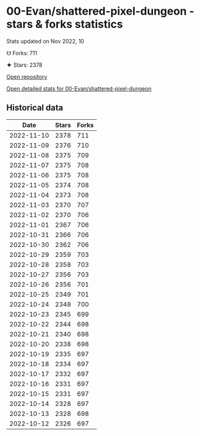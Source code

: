 # 00-Evan/shattered-pixel-dungeon - stars & forks statistics

Stats updated on Nov 2022, 10

☋ Forks: 711

★ Stars: 2378

[Open repository](https://github.com/00-Evan/shattered-pixel-dungeon)

[Open detailed stats for 00-Evan/shattered-pixel-dungeon](https://reviewgithub.com/rep/00-Evan/shattered-pixel-dungeon)

## Historical data
| Date | Stars | Forks |
|------|-------|-------|
| 2022-11-10 | 2378 | 711 | 
| 2022-11-09 | 2376 | 710 | 
| 2022-11-08 | 2375 | 709 | 
| 2022-11-07 | 2375 | 708 | 
| 2022-11-06 | 2375 | 708 | 
| 2022-11-05 | 2374 | 708 | 
| 2022-11-04 | 2373 | 708 | 
| 2022-11-03 | 2370 | 707 | 
| 2022-11-02 | 2370 | 706 | 
| 2022-11-01 | 2367 | 706 | 
| 2022-10-31 | 2366 | 706 | 
| 2022-10-30 | 2362 | 706 | 
| 2022-10-29 | 2359 | 703 | 
| 2022-10-28 | 2358 | 703 | 
| 2022-10-27 | 2356 | 703 | 
| 2022-10-26 | 2356 | 701 | 
| 2022-10-25 | 2349 | 701 | 
| 2022-10-24 | 2348 | 700 | 
| 2022-10-23 | 2345 | 699 | 
| 2022-10-22 | 2344 | 698 | 
| 2022-10-21 | 2340 | 698 | 
| 2022-10-20 | 2338 | 698 | 
| 2022-10-19 | 2335 | 697 | 
| 2022-10-18 | 2334 | 697 | 
| 2022-10-17 | 2332 | 697 | 
| 2022-10-16 | 2331 | 697 | 
| 2022-10-15 | 2331 | 697 | 
| 2022-10-14 | 2328 | 697 | 
| 2022-10-13 | 2328 | 698 | 
| 2022-10-12 | 2326 | 697 | 

